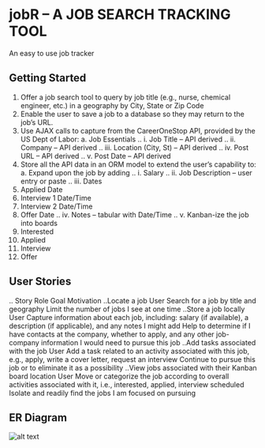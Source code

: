 # jobR – A JOB SEARCH TRACKING TOOL
An easy to use job tracker

## Getting Started
1.	Offer a job search tool to query by job title (e.g., nurse, chemical engineer, etc.) in a geography by City, State or Zip Code
2.	Enable the user to save a job to a database so they may return to the job’s URL.
3.	Use AJAX calls to capture from the CareerOneStop API, provided by the US Dept of Labor:
a.	Job Essentials
.. i.	Job Title – API derived
.. ii.	Company – API derived
.. iii.	Location (City, St) – API derived
.. iv.	Post URL – API derived
.. v.	Post Date – API derived
4.	Store all the API data in an ORM model to extend the user’s capability to:
a.	Expand upon the job by adding
.. i.	Salary 
.. ii.	Job Description – user entry or paste
.. iii.	Dates
1.	Applied Date
2.	Interview 1 Date/Time
3.	Interview 2 Date/Time
4.	Offer Date
.. iv.	Notes – tabular with Date/Time
.. v.	Kanban-ize the job into boards
1.	Interested
2.	Applied
3.	Interview
4.	Offer
## User Stories
.. Story	Role	Goal	Motivation
..Locate a job	User	Search for a job by title and geography	Limit the number of jobs I see at one time
..Store a job locally	User	Capture information about each job, including: salary (if available), a description (if applicable), and any notes I might add	Help to determine if I have contacts at the company, whether to apply, and any other job-company information I would need to pursue this job
..Add tasks associated with the job	User	Add a task related to an activity associated with this job, e.g., apply, write a cover letter, request an interview	Continue to pursue this job or to eliminate it as a possibility
..View jobs associated with their Kanban board location	User	Move or categorize the job according to overall activities associated with it, i.e., interested, applied, interview scheduled	Isolate and readily find the jobs I am focused on pursuing

## ER Diagram
![alt text]([https://github.com//Users/Michael/code/Unit2/jobr/Research/jobR_ERD.png](https://github.com/mickeychcg/jobr/blob/master/Research/jobR_ERD.png) "JobR ERD")